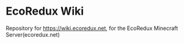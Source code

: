 # EcoRedux Wiki

Repository for https://wiki.ecoredux.net, for the EcoRedux Minecraft Server(ecoredux.net)
